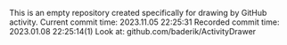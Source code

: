 This is an empty repository created specifically for drawing by GitHub activity.
Current commit time: 2023.11.05 22:25:31
Recorded commit time: 2023.01.08 22:25:14(1)
Look at: github.com/baderik/ActivityDrawer
